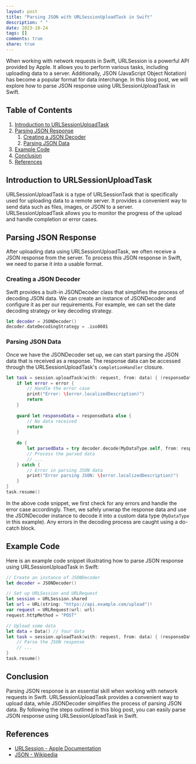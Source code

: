 ```yaml
---
layout: post
title: "Parsing JSON with URLSessionUploadTask in Swift"
description: " "
date: 2023-10-24
tags: []
comments: true
share: true
---
```


When working with network requests in Swift, URLSession is a powerful API provided by Apple. It allows you to perform various tasks, including uploading data to a server. Additionally, JSON (JavaScript Object Notation) has become a popular format for data interchange. In this blog post, we will explore how to parse JSON response using URLSessionUploadTask in Swift.

## Table of Contents
1. [Introduction to URLSessionUploadTask](#introduction-to-urlsessionuploadtask)
2. [Parsing JSON Response](#parsing-json-response)
   1. [Creating a JSON Decoder](#creating-a-json-decoder)
   2. [Parsing JSON Data](#parsing-json-data)
3. [Example Code](#example-code)
4. [Conclusion](#conclusion)
5. [References](#references)

## Introduction to URLSessionUploadTask
URLSessionUploadTask is a type of URLSessionTask that is specifically used for uploading data to a remote server. It provides a convenient way to send data such as files, images, or JSON to a server. URLSessionUploadTask allows you to monitor the progress of the upload and handle completion or error cases.

## Parsing JSON Response
After uploading data using URLSessionUploadTask, we often receive a JSON response from the server. To process this JSON response in Swift, we need to parse it into a usable format.

### Creating a JSON Decoder
Swift provides a built-in JSONDecoder class that simplifies the process of decoding JSON data. We can create an instance of JSONDecoder and configure it as per our requirements. For example, we can set the date decoding strategy or key decoding strategy.

```swift
let decoder = JSONDecoder()
decoder.dateDecodingStrategy = .iso8601
```

### Parsing JSON Data
Once we have the JSONDecoder set up, we can start parsing the JSON data that is received as a response. The response data can be accessed through the URLSessionUploadTask's `completionHandler` closure.

```swift
let task = session.uploadTask(with: request, from: data) { (responseData, response, error) in
    if let error = error {
        // Handle the error case
        print("Error: \(error.localizedDescription)")
        return
    }
    
    guard let responseData = responseData else {
        // No data received
        return
    }
    
    do {
        let parsedData = try decoder.decode(MyDataType.self, from: responseData)
        // Process the parsed data
        // ...
    } catch {
        // Error in parsing JSON data
        print("Error parsing JSON: \(error.localizedDescription)")
    }
}
task.resume()
```

In the above code snippet, we first check for any errors and handle the error case accordingly. Then, we safely unwrap the response data and use the JSONDecoder instance to decode it into a custom data type (`MyDataType` in this example). Any errors in the decoding process are caught using a do-catch block.

## Example Code
Here is an example code snippet illustrating how to parse JSON response using URLSessionUploadTask in Swift:

```swift
// Create an instance of JSONDecoder
let decoder = JSONDecoder()

// Set up URLSession and URLRequest
let session = URLSession.shared
let url = URL(string: "https://api.example.com/upload")!
var request = URLRequest(url: url)
request.httpMethod = "POST"

// Upload some data
let data = Data() // Your data
let task = session.uploadTask(with: request, from: data) { (responseData, response, error) in
    // Parse the JSON response
    // ...
}
task.resume()
```

## Conclusion
Parsing JSON response is an essential skill when working with network requests in Swift. URLSessionUploadTask provides a convenient way to upload data, while JSONDecoder simplifies the process of parsing JSON data. By following the steps outlined in this blog post, you can easily parse JSON response using URLSessionUploadTask in Swift.

## References
- [URLSession - Apple Documentation](https://developer.apple.com/documentation/foundation/urlsession)
- [JSON - Wikipedia](https://en.wikipedia.org/wiki/JSON)